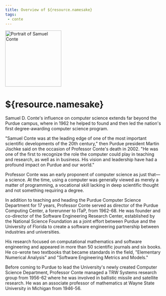 ```yaml
---
title: Overview of ${resource.namesake}
tags:
 - conte
---
```


<div class="pic-caption-right">
	<img src="/compute/conte/images/bio.png" alt="Portrait of Samuel Conte" class="pic-right" width="180" />
</div>

# ${resource.namesake}

Samuel D. Conte's influence on computer science extends far beyond the Purdue campus, where in 1962 he helped to found and then led the nation's first degree-awarding computer science program.

"Samuel Conte was at the leading edge of one of the most important scientific developments of the 20th century," then Purdue president Martin Jischke said on the occasion of Professor Conte's death in 2002.  "He was one of the first to recognize the role the computer could play in teaching and research, as well as in business.  His vision and leadership have had a profound impact on Purdue and our world."

Professor Conte was an early proponent of computer science as just that&#8212;a science.  At the time, using a computer was generally viewed as merely a matter of programming, a vocational skill lacking in deep scientific thought and not something requiring a degree.

In addition to teaching and heading the Purdue Computer Science Department for 17 years, Professor Conte served as director of the Purdue Computing Center, a forerunner to ITaP, from 1962-68.  He was founder and co-director of the Software Engineering Research Center, established by the National Science Foundation as a joint effort between Purdue and the University of Florida to create a software engineering partnership between industries and universities.

His research focused on computational mathematics and software engineering and appeared in more than 50 scientific journals and six books. He co-wrote two textbooks that became standards in the field, "Elementary Numerical Analysis" and "Software Engineering Metrics and Models."

Before coming to Purdue to lead the University's newly created Computer Science Department, Professor Conte managed a TRW Systems research group from 1956-62 where he was involved in ballistic missile and satellite research.  He was an associate professor of mathematics at Wayne State University in Michigan from 1946-56.
